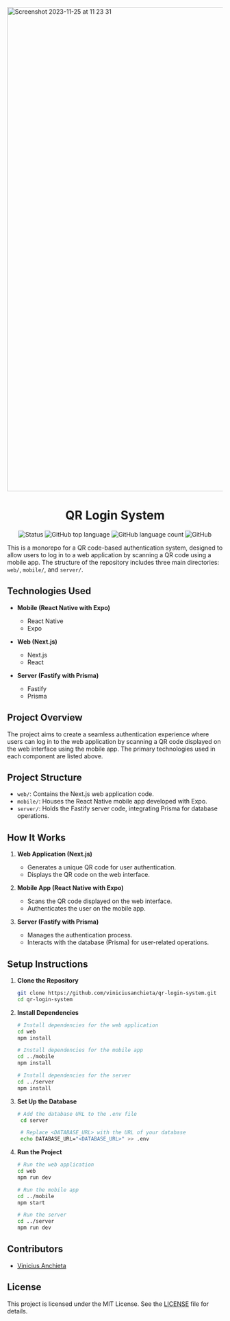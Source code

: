 <img width="1129" alt="Screenshot 2023-11-25 at 11 23 31" src="https://github.com/viniciusanchieta/qr-login-system/assets/31235308/1ff10313-1860-4166-a3a3-e7cae8310336">

<h1 align="center">QR Login System</h1>

<p align="center" margin-top="25px" >
  <img src="https://img.shields.io/badge/Status-Completed-green" alt="Status" />
  <img alt="GitHub top language" src="https://img.shields.io/github/languages/top/viniciusanchieta/qr-login-system?color=green">

  <img alt="GitHub language count" src="https://img.shields.io/github/languages/count/viniciusanchieta/qr-login-system?color=green">

  <img alt="GitHub" src="https://img.shields.io/github/license/viniciusanchieta/qr-login-system?color=green">
</p>

This is a monorepo for a QR code-based authentication system, designed to allow users to log in to a web application by scanning a QR code using a mobile app. The structure of the repository includes three main directories: `web/`, `mobile/`, and `server/`.

## Technologies Used

- **Mobile (React Native with Expo)**

  - React Native
  - Expo

- **Web (Next.js)**

  - Next.js
  - React

- **Server (Fastify with Prisma)**
  - Fastify
  - Prisma

## Project Overview

The project aims to create a seamless authentication experience where users can log in to the web application by scanning a QR code displayed on the web interface using the mobile app. The primary technologies used in each component are listed above.

## Project Structure

- `web/`: Contains the Next.js web application code.
- `mobile/`: Houses the React Native mobile app developed with Expo.
- `server/`: Holds the Fastify server code, integrating Prisma for database operations.

## How It Works

1. **Web Application (Next.js)**

   - Generates a unique QR code for user authentication.
   - Displays the QR code on the web interface.

2. **Mobile App (React Native with Expo)**

   - Scans the QR code displayed on the web interface.
   - Authenticates the user on the mobile app.

3. **Server (Fastify with Prisma)**
   - Manages the authentication process.
   - Interacts with the database (Prisma) for user-related operations.

## Setup Instructions

1. **Clone the Repository**

   ```bash
   git clone https://github.com/viniciusanchieta/qr-login-system.git
   cd qr-login-system

   ```

2. **Install Dependencies**

   ```bash
   # Install dependencies for the web application
   cd web
   npm install

   # Install dependencies for the mobile app
   cd ../mobile
   npm install

   # Install dependencies for the server
   cd ../server
   npm install

   ```

3. **Set Up the Database**

   ```bash
   # Add the database URL to the .env file
    cd server

    # Replace <DATABASE_URL> with the URL of your database
    echo DATABASE_URL="<DATABASE_URL>" >> .env

   ```

4. **Run the Project**

   ```bash
   # Run the web application
   cd web
   npm run dev

   # Run the mobile app
   cd ../mobile
   npm start

   # Run the server
   cd ../server
   npm run dev
   ```

## Contributors

- [Vinicius Anchieta](https://qr-login-system)

## License

This project is licensed under the MIT License. See the [LICENSE](LICENSE) file for details.
